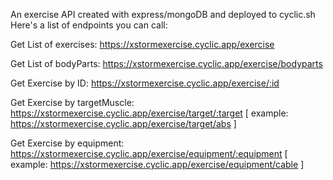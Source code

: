 An exercise API created with express/mongoDB and deployed to cyclic.sh
Here's a list of endpoints you can call:

Get List of exercises: https://xstormexercise.cyclic.app/exercise

Get List of bodyParts: https://xstormexercise.cyclic.app/exercise/bodyparts

Get Exercise by ID: https://xstormexercise.cyclic.app/exercise/:id

Get Exercise by targetMuscle: https://xstormexercise.cyclic.app/exercise/target/:target
[ example: https://xstormexercise.cyclic.app/exercise/target/abs ]

Get Exercise by equipment: https://xstormexercise.cyclic.app/exercise/equipment/:equipment
[ example: https://xstormexercise.cyclic.app/exercise/equipment/cable ]
